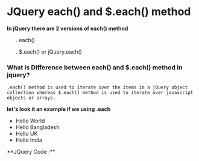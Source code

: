 # JQuery each() and $.each() method

**In jQuery there are 2 versions of each() method**</br>
<ol>. each()</ol>
<ol>. $.each() or jQuery.each()</ol>

### What is Difference between each() and $.each() method in jquery?
`.each() method is used to iterate over the items in a jQuery object collection whereas $.each() method is used to iterate over javascript objects or arrays.`

**let's look it an example if we using .each**
<ul>
                    <li>Hello World</li>
                    <li>Hello Bangladesh</li>
                    <li>Hello UK</li>
                    <li>Hello India</li>
</ul>
**JQuery Code :**
<div class="Box">
<script>
       $(document).ready(function(){
    var result = '';
            $('#each').click(function(){
                $("li").each(function(index, element){
                    result += "Index : "+index +", Text : "+$(this).text()+"</br>";
                })
                $("#result").html(result);
            })
            })
  </script>
</div>
